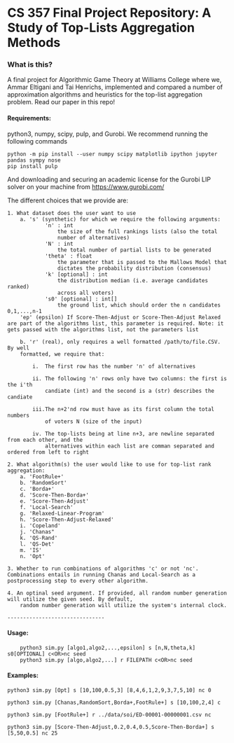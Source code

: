 # CS 357 Final Project Repository: A Study of Top-Lists Aggregation Methods

### What is this?
A final project for Algorithmic Game Theory at Williams College where we, Ammar Eltigani and Tai Henrichs, implemented and compared a number of approximation algorithms and heuristics for the top-list aggregation problem. Read our paper in this repo!
#### Requirements: 
python3, numpy, scipy, pulp, and Gurobi. We recommend running the following commands
	
	python -m pip install --user numpy scipy matplotlib ipython jupyter pandas sympy nose
	pip install pulp
And downloading and securing an academic license for the Gurobi LIP solver on your machine from https://www.gurobi.com/

The different choices that we provide are:

    1. What dataset does the user want to use
        a. 's' (synthetic) for which we require the following arguments:
                'n' : int 
                    the size of the full rankings lists (also the total
                    number of alternatives)
                'N' : int 
                    the total number of partial lists to be generated
                'theta' : float 
                    the parameter that is passed to the Mallows Model that 
                    dictates the probability distribution (consensus)
                'k' [optional] : int 
                    the distribution median (i.e. average candidates ranked)
                    across all voters)
                's0' [optional] : int[]
                    the ground list, which should order the n candidates 0,1,...,n-1
		'ep' (epsilon) If Score-Then-Adjust or Score-Then-Adjust Relaxed are part of the algorithms list, this parameter is required. Note: it gets passed with the algorithms list, not the parameters list

        b. 'r' (real), only requires a well formatted /path/to/file.CSV. By well
        formatted, we require that:

            i.  The first row has the number 'n' of alternatives

            ii. The following 'n' rows only have two columns: the first is the i'th 
                candiate (int) and the second is a (str) describes the candiate

            iii.The n+2'nd row must have as its first column the total numbers
                of voters N (size of the input)
            
            iv. The top-lists being at line n+3, are newline separated from each other, and the
                alternatives within each list are comman separated and ordered from left to right

    2. What algorithm(s) the user would like to use for top-list rank aggregation:
        a. 'FootRule+'
        b. 'RandomSort'
        c. 'Borda+'
        d. 'Score-Then-Borda+'
        e. 'Score-Then-Adjust'
        f. 'Local-Search'
        g. 'Relaxed-Linear-Program'
        h. 'Score-Then-Adjust-Relaxed'
        i. 'Copeland'
        j. 'Chanas"
        k. 'QS-Rand'
        l. 'QS-Det'
        m. 'IS'
        n. 'Opt'
        
	3. Whether to run combinations of algorithms 'c' or not 'nc'. Combinations entails in running Chanas and Local-Search as a postprocessing step to every other algorithm.
	
    4. An optinal seed argument. If provided, all random number generation will utilize the given seed. By default, 
        random number generation will utilize the system's internal clock. 

    -------------------------------

#### Usage: 

		python3 sim.py [algo1,algo2,...,epsilon] s [n,N,theta,k] s0[OPTIONAL] c<OR>nc seed
		python3 sim.py [algo,algo2,...] r FILEPATH c<OR>nc seed

#### Examples:

	python3 sim.py [Opt] s [10,100,0.5,3] [8,4,6,1,2,9,3,7,5,10] nc 0

    python3 sim.py [Chanas,RandomSort,Borda+,FootRule+] s [10,100,2,4] c

    python3 sim.py [FootRule+] r ../data/soi/ED-00001-00000001.csv nc

    python3 sim.py [Score-Then-Adjust,0.2,0.4,0.5,Score-Then-Borda+] s [5,50,0.5] nc 25

